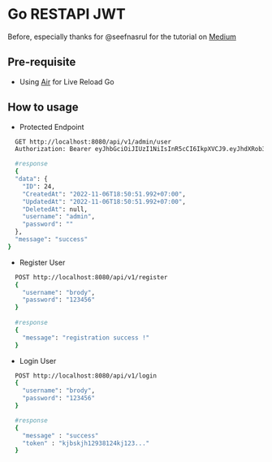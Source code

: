 
# Go RESTAPI JWT

Before, especially thanks for @seefnasrul for the tutorial on [Medium](https://seefnasrul.medium.com/create-your-first-go-rest-api-with-jwt-authentication-in-gin-framework-dbe5bda72817) 

## Pre-requisite


- Using [Air](https://github.com/cosmtrek/air) for Live Reload Go 




## How to usage

- Protected Endpoint
```bash
  GET http://localhost:8080/api/v1/admin/user
  Authorization: Bearer eyJhbGciOiJIUzI1NiIsInR5cCI6IkpXVCJ9.eyJhdXRob3JpemVkIjp0cnVlLCJleHAiOjE2Njc3NDE4OTgsInVzZXJfaWQiOjI0fQ.-U_un1uzTt

  #response
  {
  "data": {
    "ID": 24,
    "CreatedAt": "2022-11-06T18:50:51.992+07:00",
    "UpdatedAt": "2022-11-06T18:50:51.992+07:00",
    "DeletedAt": null,
    "username": "admin",
    "password": ""
  },
  "message": "success"
}
```

- Register User

```bash
  POST http://localhost:8080/api/v1/register
  {
    "username": "brody",
    "password": "123456"
  }
  
  #response  
  {
    "message": "registration success !"
  }

```

- Login User

```bash
  POST http://localhost:8080/api/v1/login
  {
    "username": "brody",
    "password": "123456"
  }

  #response  
  {
    "message" : "success"
    "token" : "kjbskjh12938124kj123..."
  }
```


